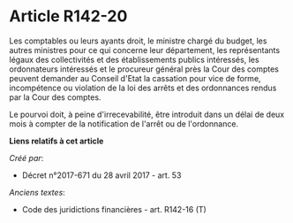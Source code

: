 # Article R142-20

Les comptables ou leurs ayants droit, le ministre chargé du budget, les autres ministres pour ce qui concerne leur
département, les représentants légaux des collectivités et des établissements publics intéressés, les ordonnateurs intéressés
et le procureur général près la Cour des comptes peuvent demander au Conseil d'Etat la cassation pour vice de forme,
incompétence ou violation de la loi des arrêts et des ordonnances rendus par la Cour des comptes.

Le pourvoi doit, à peine d'irrecevabilité, être introduit dans un délai de deux mois à compter de la notification de l'arrêt
ou de l'ordonnance.

**Liens relatifs à cet article**

_Créé par_:

  - Décret n°2017-671 du 28 avril 2017 - art. 53

_Anciens textes_:

  - Code des juridictions financières - art. R142-16 (T)
